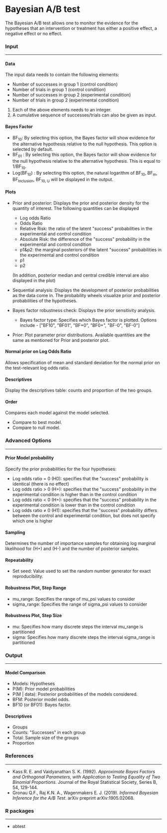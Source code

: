 Bayesian A/B test
=================

The Bayesian A/B test allows one to monitor the evidence for the hypotheses that an intervention or treatment has either a positive effect, a negative effect or no effect.


### Input
---------

#### Data
The input data needs to contain the following elements:

- Number of successes in group 1 (control condition)
- Number of trials in group 1 (control condition)
- Number of successes in group 2 (experimental condition)
- Number of trials in group 2 (experimental condition)

1. Each of the above elements needs to an integer.
2. A cumulative sequence of successes/trials can also be given as input.


#### Bayes Factor
- BF<sub>10</sub>: By selecting this option, the Bayes factor will show evidence for the alternative hypothesis relative to the null hypothesis. This option is selected by default.
- BF<sub>01</sub> : By selecting this option, the Bayes factor will show evidence for the null hypothesis relative to the alternative hypothesis. This is equal to 1/BF<sub>10</sub>.
- Log(BF<sub>10</sub>) : By selecting this option, the natural logarithm of BF<sub>10</sub>, BF<sub>m</sub>, BF<sub>Inclusion</sub>, BF<sub>10, U</sub> will be displayed in the output.


#### Plots
  - Prior and posterior: Displays the prior and posterior density for the quantity of interest. The following quantities can be displayed
    - Log odds Ratio
    - Odds Ratio
    - Relative Risk: the ratio of the latent "success" probabilities in the experimental and control condition
    - Absolute Risk: the difference of the "success" probability in the experimental and control condition
    - p1&p2: the marginal posteriors of the latent "success" probabilities in the experimental and control condition
    - p1
    - p2

    (In addition, posterior median and central credible interval are also displayed in the plot)
  - Sequential analysis: Displays the development of posterior probabilities as the data come in. The probability wheels visualize prior and posterior probabilities of the hypotheses.
  - Bayes factor robustness check: Displays the prior sensitivity analysis.
     - Bayes factor type: Specifies which Bayes factor is plotted. Options include - ["BF10", "BF01", "BF+0", "BF0+", "BF-0", "BF-0"]
  - Prior: Plot parameter prior distributions. Available quantities are the same as mentioned for Prior and posterior plot.


#### Normal prior on Log Odds Ratio
Allows specification of mean and standard deviation for the normal prior on the test-relevant log odds ratio.


#### Descriptives
Display the descriptives table: counts and proportion of the two groups.


#### Order
Compares each model against the model selected.
  - Compare to best model.
  - Compare to null model.


### Advanced Options
--------------------

#### Prior Model probability
Specify the prior probabilities for the four hypotheses:
  - Log odds ratio = 0 (H0): specifies that the "success" probability is identical (there is no effect)
  - Log odds ratio > 0 (H+): specifies that the "success" probability in the experimental condition is higher than in the control condition
  - Log odds ratio < 0 (H+): specifies that the "success" probability in the experimental condition is lower than in the control condition
  - Log odds ratio ≠ 0 (H1): specifies that the "success" probability differs between the control and experimental condition, but does not specify which one is higher

#### Sampling
Determines the number of importance samples for obtaining log marginal likelihood for (H+) and (H-) and the number of posterior samples.

#### Repeatability
- Set seed: Value used to set the random number generator for exact reproducibility.

#### Robustness Plot, Step Range
- mu_range: Specifies the range of mu_psi values to consider
- sigma_range: Specifies the range of sigma_psi values to consider

#### Robustness Plot, Step Size
- mu: Specifies how many discrete steps the interval mu_range is partitioned
- sigma: Specifies how many discrete steps the interval sigma_range is partitioned


### Output
----------

#### Model Comparison
  - Models: Hypotheses
  - P(M): Prior model probabilities
  - P(M | data): Posterior probabilities of the models considered.
  - BFM: Posterior model odds.
  - BF10 (or BF01): Bayes factor.

#### Descriptives
  - Groups
  - Counts: "Successes" in each group
  - Total: Sample size of the groups
  - Proportion


### References
--------------
  - Kass R. E. and Vaidyanathan S. K. (1992). *Approximate Bayes Factors and Orthogonal Parameters, with Application to Testing Equality of Two Binomial Proportions*. Journal of the Royal Statistical Society, Series B, 54, 129-144.
  - Gronau Q.F., Raj K.N. A., Wagenmakers E. J. (2019). *Informed Bayesian Inference for the A/B Test*. arXiv preprint arXiv:1905.02068.


### R packages
--------------
  - abtest
